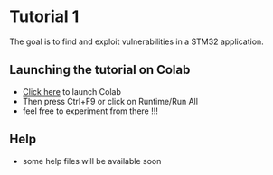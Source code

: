 # Tutorial 1
The goal is to find and exploit vulnerabilities in a STM32 application. 
## Launching the tutorial on Colab
* [Click here](https://colab.research.google.com/github/Jubicod/wsf/blob/main/play.ipynb) to launch Colab
* Then press Ctrl+F9 or click on Runtime/Run All
* feel free to experiment from there !!!
## Help
* some help files will be available soon
